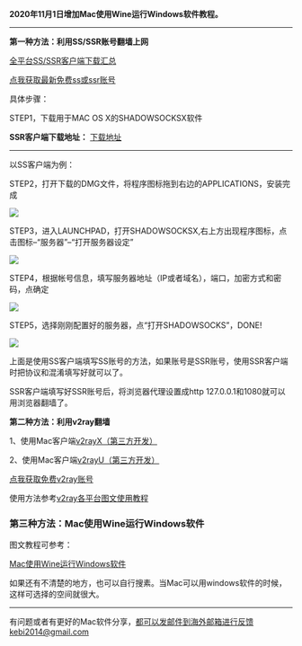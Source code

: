 **2020年11月1日增加Mac使用Wine运行Windows软件教程。**

***

**第一种方法：利用SS/SSR账号翻墙上网**

[全平台SS/SSR客户端下载汇总](http://www.mediafire.com/folder/sfqz8bmodqdx5/shadowsocks相关客户端)

[点我获取最新免费ss或ssr账号](https://github.com/Alvin9999/new-pac/wiki/ss%E5%85%8D%E8%B4%B9%E8%B4%A6%E5%8F%B7)

具体步骤：

STEP1，下载用于MAC OS X的SHADOWSOCKSX软件 

**SSR客户端下载地址：** [下载地址](https://github.com/shadowsocksr-backup/ShadowsocksX-NG/releases) 
***

以SS客户端为例：

STEP2，打开下载的DMG文件，将程序图标拖到右边的APPLICATIONS，安装完成

![](https://cdn.jsdelivr.net/gh/Alvin9999/pac2/MAC1.png)

STEP3，进入LAUNCHPAD，打开SHADOWSOCKSX,右上方出现程序图标，点击图标–“服务器”–“打开服务器设定”

![](https://cdn.jsdelivr.net/gh/Alvin9999/pac2/MAC2.png)

STEP4，根据帐号信息，填写服务器地址（IP或者域名），端口，加密方式和密码，点确定

![](https://cdn.jsdelivr.net/gh/Alvin9999/pac2/MAC3.png)

STEP5，选择刚刚配置好的服务器，点“打开SHADOWSOCKS”，DONE!

![](https://cdn.jsdelivr.net/gh/Alvin9999/pac2/MAC4.png)

上面是使用SS客户端填写SS账号的方法，如果账号是SSR账号，使用SSR客户端时把协议和混淆填写好就可以了。

SSR客户端填写好SSR账号后，将浏览器代理设置成http 127.0.0.1和1080就可以用浏览器翻墙了。

**第二种方法：利用v2ray翻墙**

1、使用Mac客户端[v2rayX（第三方开发）](https://github.com/insisttech/v2rayX-copy/releases) 

2、使用Mac客户端[v2rayU（第三方开发）](https://github.com/yanue/V2rayU/releases)  

[点我获取免费v2ray账号](https://github.com/Alvin9999/new-pac/wiki/v2ray%E5%85%8D%E8%B4%B9%E8%B4%A6%E5%8F%B7)

使用方法参考[v2ray各平台图文使用教程](https://github.com/Alvin9999/new-pac/wiki/v2ray%E5%90%84%E5%B9%B3%E5%8F%B0%E5%9B%BE%E6%96%87%E4%BD%BF%E7%94%A8%E6%95%99%E7%A8%8B)

### 第三种方法：Mac使用Wine运行Windows软件

图文教程可参考：

[Mac使用Wine运行Windows软件](https://www.xiebruce.top/1077.html)

如果还有不清楚的地方，也可以自行搜素。当Mac可以用windows软件的时候，这样可选择的空间就很大。

***

有问题或者有更好的Mac软件分享，都可以发邮件到海外邮箱进行反馈kebi2014@gmail.com